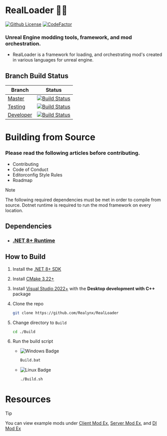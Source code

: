 # RealLoader 🎷🐛

[![Github License](https://img.shields.io/github/license/Realynx/RealLoader.svg)](LICENSE.md)
[![CodeFactor](https://www.codefactor.io/repository/github/Realynx/RealLoader/badge)](https://www.codefactor.io/repository/github/Realynx/RealLoader)

### Unreal Engine modding tools, framework, and mod orchestration.

- RealLoader is a framework for loading, and orchestrating mod's created in various languages for unreal engine.

## Branch Build Status

| Branch                                                                                | Status                                                                                                                                                                                                                                                 |
|---------------------------------------------------------------------------------------|--------------------------------------------------------------------------------------------------------------------------------------------------------------------------------------------------------------------------------------------------------|
| [Master](https://github.com/Realynx/RealLoader/tree/master)       | [![Build Status](https://dev.azure.com/RealLoader/RealLoader%20Development/_apis/build/status%2FRealynx.RealLoader?branchName=master)](https://dev.azure.com/RealLoader/RealLoader%20Development/_build/latest?definitionId=1&branchName=master)       |
| [Testing](https://github.com/Realynx/RealLoader/tree/testing)     | [![Build Status](https://dev.azure.com/RealLoader/RealLoader%20Development/_apis/build/status%2FRealynx.RealLoader?branchName=testing)](https://dev.azure.com/RealLoader/RealLoader%20Development/_build/latest?definitionId=1&branchName=testing)     |
| [Developer](https://github.com/Realynx/RealLoader/tree/developer) | [![Build Status](https://dev.azure.com/RealLoader/RealLoader%20Development/_apis/build/status%2FRealynx.RealLoader?branchName=developer)](https://dev.azure.com/RealLoader/RealLoader%20Development/_build/latest?definitionId=1&branchName=developer) |

# Building from Source

### Please read the following articles before contributing.

- Contributing
- Code of Conduct
- Editorconfig Style Rules
- Roadmap

> [!NOTE]
> The following required dependencies must be met in order to compile from source. Dotnet runtime is required to run the mod framework on every location.

## Dependencies

- ### [.NET 8+ Runtime](https://dotnet.microsoft.com/en-us/download/dotnet)

## How to Build

1. Install the [.NET 8+ SDK](https://dotnet.microsoft.com/en-us/download/dotnet)

2. Install [CMake 3.22+](https://cmake.org/download/)
 
3. Install [Visual Studio 2022+](https://visualstudio.microsoft.com/downloads/) with the <b>Desktop development with C++</b> package

4. Clone the repo
    ```bash
    git clone https://github.com/Realynx/RealLoader
    ```
5. Change directory to `Build`
    ```sh
    cd ./Build
    ```

6. Run the build script

    - ![Windows Badge](https://img.shields.io/badge/Windows-blue)
         ```sh
         Build.bat
         ```
    - ![Linux Badge](https://img.shields.io/badge/Linux-green)
        ```sh
        ./Build.sh
        ```


# Resources
> [!TIP]
> You can view example mods under [Client Mod Ex](Mods/ExampleMod), [Server Mod Ex](Mods/ExampleServerMod), and [DI Mod Ex](Mods)  
